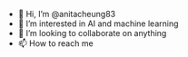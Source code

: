 - 👋 Hi, I’m @anitacheung83
- 👀 I’m interested in AI and machine learning
- 💞️ I’m looking to collaborate on anything
- 📫 How to reach me 

<!---
anitacheung83/anitacheung83 is a ✨ special ✨ repository because its `README.md` (this file) appears on your GitHub profile.
You can click the Preview link to take a look at your changes.
--->
